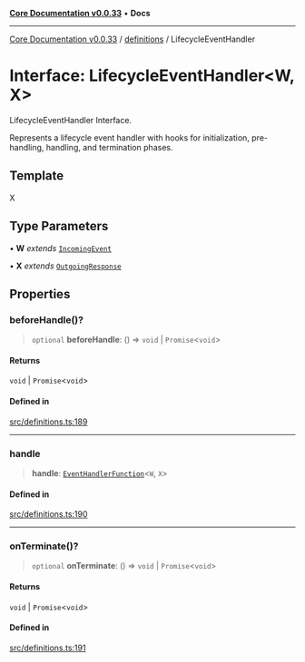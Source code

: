 [**Core Documentation v0.0.33**](../../README.md) • **Docs**

***

[Core Documentation v0.0.33](../../modules.md) / [definitions](../README.md) / LifecycleEventHandler

# Interface: LifecycleEventHandler\<W, X\>

LifecycleEventHandler Interface.

Represents a lifecycle event handler with hooks for initialization, pre-handling, handling, and termination phases.

## Template

X

## Type Parameters

• **W** *extends* [`IncomingEvent`](../../events/IncomingEvent/classes/IncomingEvent.md)

• **X** *extends* [`OutgoingResponse`](../../events/OutgoingResponse/classes/OutgoingResponse.md)

## Properties

### beforeHandle()?

> `optional` **beforeHandle**: () => `void` \| `Promise`\<`void`\>

#### Returns

`void` \| `Promise`\<`void`\>

#### Defined in

[src/definitions.ts:189](https://github.com/stonemjs/core/blob/077f74fd791b5cd8637e1ab41cbefa238af9d384/src/definitions.ts#L189)

***

### handle

> **handle**: [`EventHandlerFunction`](../type-aliases/EventHandlerFunction.md)\<`W`, `X`\>

#### Defined in

[src/definitions.ts:190](https://github.com/stonemjs/core/blob/077f74fd791b5cd8637e1ab41cbefa238af9d384/src/definitions.ts#L190)

***

### onTerminate()?

> `optional` **onTerminate**: () => `void` \| `Promise`\<`void`\>

#### Returns

`void` \| `Promise`\<`void`\>

#### Defined in

[src/definitions.ts:191](https://github.com/stonemjs/core/blob/077f74fd791b5cd8637e1ab41cbefa238af9d384/src/definitions.ts#L191)
